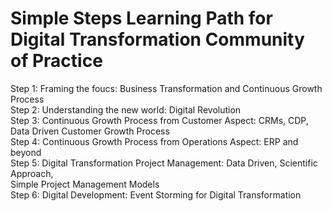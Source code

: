 # Simple Steps Learning Path for Digital Transformation Community of Practice <br/>
Step 1: Framing the foucs: Business Transformation and Continuous Growth Process <br/>
Step 2: Understanding the new world: Digital Revolution <br/>
Step 3: Continuous Growth Process from Customer Aspect: CRMs, CDP, Data Driven Customer Growth Process <br/>
Step 4: Continuous Growth Process from Operations Aspect: ERP and beyond <br/>
Step 5: Digital Transformation Project Management: Data Driven, Scientific Approach,<br/> Simple Project Management Models <br/>
Step 6: Digital Development: Event Storming for Digital Transformation <br/>
